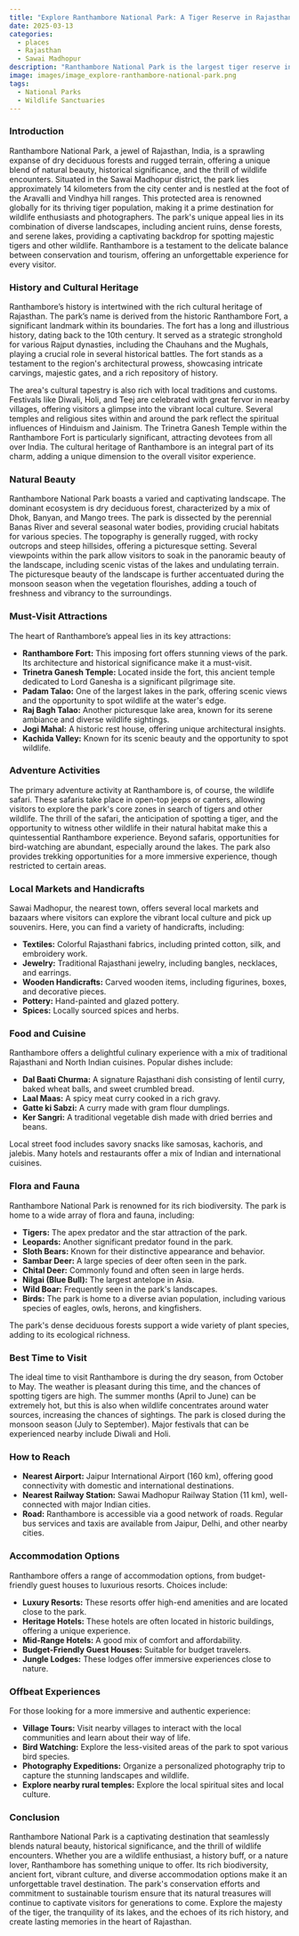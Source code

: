 ```yaml
---
title: "Explore Ranthambore National Park: A Tiger Reserve in Rajasthan"
date: 2025-03-13
categories:
  - places
  - Rajasthan
  - Sawai Madhopur
description: "Ranthambore National Park is the largest tiger reserve in Rajasthan, located near Sawai Madhopur. It encompasses the 10th-century Ranthambore Fort and features diverse flora and fauna. The park is a UNESCO World Heritage Site and a haven for wildlife enthusiasts, particularly known for tiger sightings."
image: images/image_explore-ranthambore-national-park.png
tags: 
  - National Parks
  - Wildlife Sanctuaries
---
```



### **Introduction**

Ranthambore National Park, a jewel of Rajasthan, India, is a sprawling expanse of dry deciduous forests and rugged terrain, offering a unique blend of natural beauty, historical significance, and the thrill of wildlife encounters. Situated in the Sawai Madhopur district, the park lies approximately 14 kilometers from the city center and is nestled at the foot of the Aravalli and Vindhya hill ranges. This protected area is renowned globally for its thriving tiger population, making it a prime destination for wildlife enthusiasts and photographers. The park's unique appeal lies in its combination of diverse landscapes, including ancient ruins, dense forests, and serene lakes, providing a captivating backdrop for spotting majestic tigers and other wildlife. Ranthambore is a testament to the delicate balance between conservation and tourism, offering an unforgettable experience for every visitor.

### **History and Cultural Heritage**

Ranthambore’s history is intertwined with the rich cultural heritage of Rajasthan. The park’s name is derived from the historic Ranthambore Fort, a significant landmark within its boundaries. The fort has a long and illustrious history, dating back to the 10th century. It served as a strategic stronghold for various Rajput dynasties, including the Chauhans and the Mughals, playing a crucial role in several historical battles.  The fort stands as a testament to the region's architectural prowess, showcasing intricate carvings, majestic gates, and a rich repository of history.

The area's cultural tapestry is also rich with local traditions and customs. Festivals like Diwali, Holi, and Teej are celebrated with great fervor in nearby villages, offering visitors a glimpse into the vibrant local culture. Several temples and religious sites within and around the park reflect the spiritual influences of Hinduism and Jainism. The Trinetra Ganesh Temple within the Ranthambore Fort is particularly significant, attracting devotees from all over India. The cultural heritage of Ranthambore is an integral part of its charm, adding a unique dimension to the overall visitor experience.

### **Natural Beauty**

Ranthambore National Park boasts a varied and captivating landscape. The dominant ecosystem is dry deciduous forest, characterized by a mix of Dhok, Banyan, and Mango trees.  The park is dissected by the perennial Banas River and several seasonal water bodies, providing crucial habitats for various species. The topography is generally rugged, with rocky outcrops and steep hillsides, offering a picturesque setting. Several viewpoints within the park allow visitors to soak in the panoramic beauty of the landscape, including scenic vistas of the lakes and undulating terrain. The picturesque beauty of the landscape is further accentuated during the monsoon season when the vegetation flourishes, adding a touch of freshness and vibrancy to the surroundings.

### **Must-Visit Attractions**

The heart of Ranthambore’s appeal lies in its key attractions:

*   **Ranthambore Fort:** This imposing fort offers stunning views of the park. Its architecture and historical significance make it a must-visit.
*   **Trinetra Ganesh Temple:** Located inside the fort, this ancient temple dedicated to Lord Ganesha is a significant pilgrimage site. 
*   **Padam Talao:** One of the largest lakes in the park, offering scenic views and the opportunity to spot wildlife at the water's edge.
*   **Raj Bagh Talao:** Another picturesque lake area, known for its serene ambiance and diverse wildlife sightings.
*   **Jogi Mahal:** A historic rest house, offering unique architectural insights.
*   **Kachida Valley:** Known for its scenic beauty and the opportunity to spot wildlife.

### **Adventure Activities**

The primary adventure activity at Ranthambore is, of course, the wildlife safari. These safaris take place in open-top jeeps or canters, allowing visitors to explore the park's core zones in search of tigers and other wildlife.  The thrill of the safari, the anticipation of spotting a tiger, and the opportunity to witness other wildlife in their natural habitat make this a quintessential Ranthambore experience. Beyond safaris, opportunities for bird-watching are abundant, especially around the lakes. The park also provides trekking opportunities for a more immersive experience, though restricted to certain areas.

### **Local Markets and Handicrafts**

Sawai Madhopur, the nearest town, offers several local markets and bazaars where visitors can explore the vibrant local culture and pick up souvenirs. Here, you can find a variety of handicrafts, including:

*   **Textiles:** Colorful Rajasthani fabrics, including printed cotton, silk, and embroidery work.
*   **Jewelry:** Traditional Rajasthani jewelry, including bangles, necklaces, and earrings.
*   **Wooden Handicrafts:** Carved wooden items, including figurines, boxes, and decorative pieces.
*   **Pottery:** Hand-painted and glazed pottery.
*   **Spices:** Locally sourced spices and herbs.



### **Food and Cuisine**

Ranthambore offers a delightful culinary experience with a mix of traditional Rajasthani and North Indian cuisines. Popular dishes include:

*   **Dal Baati Churma:** A signature Rajasthani dish consisting of lentil curry, baked wheat balls, and sweet crumbled bread.
*   **Laal Maas:** A spicy meat curry cooked in a rich gravy.
*   **Gatte ki Sabzi:** A curry made with gram flour dumplings.
*   **Ker Sangri:** A traditional vegetable dish made with dried berries and beans.

Local street food includes savory snacks like samosas, kachoris, and jalebis. Many hotels and restaurants offer a mix of Indian and international cuisines.

### **Flora and Fauna**

Ranthambore National Park is renowned for its rich biodiversity. The park is home to a wide array of flora and fauna, including:

*   **Tigers:** The apex predator and the star attraction of the park.
*   **Leopards:** Another significant predator found in the park.
*   **Sloth Bears:** Known for their distinctive appearance and behavior.
*   **Sambar Deer:** A large species of deer often seen in the park.
*   **Chital Deer:** Commonly found and often seen in large herds.
*   **Nilgai (Blue Bull):** The largest antelope in Asia.
*   **Wild Boar:** Frequently seen in the park's landscapes.
*   **Birds:** The park is home to a diverse avian population, including various species of eagles, owls, herons, and kingfishers.

The park's dense deciduous forests support a wide variety of plant species, adding to its ecological richness.

### **Best Time to Visit**

The ideal time to visit Ranthambore is during the dry season, from October to May. The weather is pleasant during this time, and the chances of spotting tigers are high. The summer months (April to June) can be extremely hot, but this is also when wildlife concentrates around water sources, increasing the chances of sightings. The park is closed during the monsoon season (July to September). Major festivals that can be experienced nearby include Diwali and Holi.

### **How to Reach**

*   **Nearest Airport:** Jaipur International Airport (160 km), offering good connectivity with domestic and international destinations.
*   **Nearest Railway Station:** Sawai Madhopur Railway Station (11 km), well-connected with major Indian cities.
*   **Road:** Ranthambore is accessible via a good network of roads. Regular bus services and taxis are available from Jaipur, Delhi, and other nearby cities.

### **Accommodation Options**

Ranthambore offers a range of accommodation options, from budget-friendly guest houses to luxurious resorts. Choices include:

*   **Luxury Resorts:** These resorts offer high-end amenities and are located close to the park.
*   **Heritage Hotels:** These hotels are often located in historic buildings, offering a unique experience.
*   **Mid-Range Hotels:** A good mix of comfort and affordability.
*   **Budget-Friendly Guest Houses:** Suitable for budget travelers.
*   **Jungle Lodges:** These lodges offer immersive experiences close to nature.



### **Offbeat Experiences**

For those looking for a more immersive and authentic experience:

*   **Village Tours:** Visit nearby villages to interact with the local communities and learn about their way of life.
*   **Bird Watching:** Explore the less-visited areas of the park to spot various bird species.
*   **Photography Expeditions:** Organize a personalized photography trip to capture the stunning landscapes and wildlife.
*   **Explore nearby rural temples:** Explore the local spiritual sites and local culture.

### **Conclusion**

Ranthambore National Park is a captivating destination that seamlessly blends natural beauty, historical significance, and the thrill of wildlife encounters. Whether you are a wildlife enthusiast, a history buff, or a nature lover, Ranthambore has something unique to offer. Its rich biodiversity, ancient fort, vibrant culture, and diverse accommodation options make it an unforgettable travel destination. The park's conservation efforts and commitment to sustainable tourism ensure that its natural treasures will continue to captivate visitors for generations to come. Explore the majesty of the tiger, the tranquility of its lakes, and the echoes of its rich history, and create lasting memories in the heart of Rajasthan.


